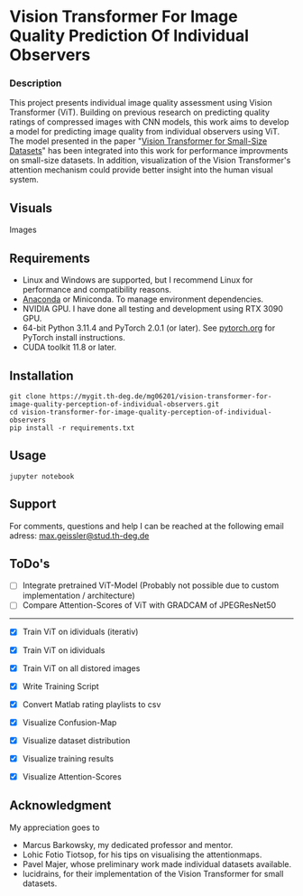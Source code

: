 # Vision Transformer For Image Quality Prediction Of Individual Observers

### Description
This project presents individual image quality assessment using Vision Transformer (ViT). Building on previous research on predicting quality ratings of compressed images with CNN models, this work aims to develop a model for predicting image quality from individual observers using ViT. The model presented in the paper "[Vision Transformer for Small-Size Datasets](https://arxiv.org/abs/2112.13492)" has been integrated into this work for performance improvments on small-size datasets. In addition, visualization of the Vision Transformer's attention mechanism could provide better insight into the human visual system.

## Visuals
Images

## Requirements
- Linux and Windows are supported, but I recommend Linux for performance and compatibility reasons.
- [Anaconda](https://www.anaconda.com/download) or Miniconda. To manage environment dependencies.
- NVIDIA GPU. I have done all testing and development using RTX 3090 GPU.
- 64-bit Python 3.11.4 and PyTorch 2.0.1 (or later). See [pytorch.org](https://pytorch.org) for PyTorch install instructions.
- CUDA toolkit 11.8 or later.

## Installation
```
git clone https://mygit.th-deg.de/mg06201/vision-transformer-for-image-quality-perception-of-individual-observers.git
cd vision-transformer-for-image-quality-perception-of-individual-observers
pip install -r requirements.txt
```

## Usage
```
jupyter notebook
```

## Support
For comments, questions and help I can be reached at the following email adress: max.geissler@stud.th-deg.de

## ToDo's
- [ ] Integrate pretrained ViT-Model (Probably not possible due to custom implementation / architecture)
- [ ] Compare Attention-Scores of ViT with GRADCAM of JPEGResNet50

***
- [x] Train ViT on idividuals (iterativ)
- [x] Train ViT on idividuals
- [x] Train ViT on all distored images
- [x] Write Training Script
- [x] Convert Matlab rating playlists to csv
- [x] Visualize Confusion-Map
- [x] Visualize dataset distribution
- [x] Visualize training results
- [x] Visualize Attention-Scores


## Acknowledgment
My appreciation goes to
- Marcus Barkowsky, my dedicated professor and mentor.
- Lohic Fotio Tiotsop, for his tips on visualising the attentionmaps.
- Pavel Majer, whose preliminary work made individual datasets available.
- lucidrains, for their implementation of the Vision Transformer for small datasets.
